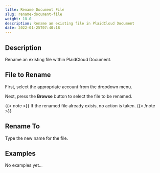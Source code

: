 ```yaml
---
title: Rename Document File
slug: rename-document-file
weight: 18.0
description: Rename an existing file in PlaidCloud Document
date: 2022-01-25T07:40:18
---
```



## Description


Rename an existing file within PlaidCloud Document.



## File to Rename


First, select the appropriate account from the dropdown menu.



Next, press the **Browse** button to select the file to be renamed.

{{< note >}}
If the renamed file already exists, no action is taken.
{{< /note >}}


## Rename To


Type the new name for the file.








## Examples

No examples yet...
